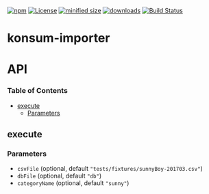 [![npm](https://img.shields.io/npm/v/konsum-importer.svg)](https://www.npmjs.com/package/konsum-importer)
[![License](https://img.shields.io/badge/License-BSD%203--Clause-blue.svg)](https://opensource.org/licenses/BSD-3-Clause)
[![minified size](https://badgen.net/bundlephobia/min/konsum-importer)](https://bundlephobia.com/result?p=konsum-importer)
[![downloads](http://img.shields.io/npm/dm/konsum-importer.svg?style=flat-square)](https://npmjs.org/package/konsum-importer)
[![Build Status](https://img.shields.io/endpoint.svg?url=https%3A%2F%2Factions-badge.atrox.dev%2Fkonsum-importer%2Fkonsum-importer%2Fbadge\&style=flat)](https://actions-badge.atrox.dev/konsum-importer/konsum-importer/goto)

# konsum-importer

# API

<!-- Generated by documentation.js. Update this documentation by updating the source code. -->

### Table of Contents

*   [execute](#execute)
    *   [Parameters](#parameters)

## execute

### Parameters

*   `csvFile`   (optional, default `"tests/fixtures/sunnyBoy-201703.csv"`)
*   `dbFile`   (optional, default `"db"`)
*   `categoryName`   (optional, default `"sunny"`)
